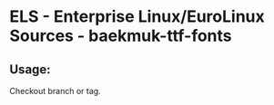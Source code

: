 # ELS - Enterprise Linux/EuroLinux Sources - baekmuk-ttf-fonts 
## Usage:
  Checkout branch or tag.
